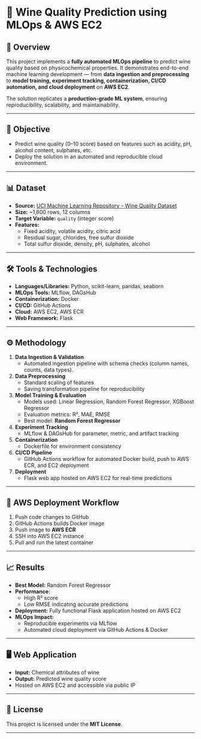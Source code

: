# 🍷 Wine Quality Prediction using MLOps & AWS EC2  

## 📌 Overview  
This project implements a **fully automated MLOps pipeline** to predict wine quality based on physicochemical properties. It demonstrates end-to-end machine learning development — from **data ingestion and preprocessing** to **model training, experiment tracking, containerization, CI/CD automation, and cloud deployment** on **AWS EC2**.  

The solution replicates a **production-grade ML system**, ensuring reproducibility, scalability, and maintainability.  

---

## 🎯 Objective  
- Predict wine quality (0–10 score) based on features such as acidity, pH, alcohol content, sulphates, etc.  
- Deploy the solution in an automated and reproducible cloud environment.  

---

## 📊 Dataset  
- **Source:** [UCI Machine Learning Repository – Wine Quality Dataset](https://archive.ics.uci.edu/ml/datasets/Wine+Quality)  
- **Size:** ~1,600 rows, 12 columns  
- **Target Variable:** `quality` (integer score)  
- **Features:**  
  - Fixed acidity, volatile acidity, citric acid  
  - Residual sugar, chlorides, free sulfur dioxide  
  - Total sulfur dioxide, density, pH, sulphates, alcohol  

---

## 🛠️ Tools & Technologies  
- **Languages/Libraries:** Python, scikit-learn, pandas, seaborn  
- **MLOps Tools:** MLflow, DAGsHub  
- **Containerization:** Docker  
- **CI/CD:** GitHub Actions  
- **Cloud:** AWS EC2, AWS ECR  
- **Web Framework:** Flask  

---

## ⚙️ Methodology  
1. **Data Ingestion & Validation**  
   - Automated ingestion pipeline with schema checks (column names, counts, data types).  
2. **Data Preprocessing**  
   - Standard scaling of features  
   - Saving transformation pipeline for reproducibility  
3. **Model Training & Evaluation**  
   - Models used: Linear Regression, Random Forest Regressor, XGBoost Regressor  
   - Evaluation metrics: R², MAE, RMSE  
   - Best model: **Random Forest Regressor**  
4. **Experiment Tracking**  
   - MLflow & DAGsHub for parameter, metric, and artifact tracking  
5. **Containerization**  
   - Dockerfile for environment consistency  
6. **CI/CD Pipeline**  
   - GitHub Actions workflow for automated Docker build, push to AWS ECR, and EC2 deployment  
7. **Deployment**  
   - Flask web app hosted on AWS EC2 for real-time predictions  

---

## 🚀 AWS Deployment Workflow  
1. Push code changes to GitHub  
2. GitHub Actions builds Docker image  
3. Push image to **AWS ECR**  
4. SSH into AWS EC2 instance  
5. Pull and run the latest container  

---

## 📈 Results  
- **Best Model:** Random Forest Regressor  
- **Performance:**  
  - High R² score  
  - Low RMSE indicating accurate predictions  
- **Deployment:** Fully functional Flask application hosted on AWS EC2  
- **MLOps Impact:**  
  - Reproducible experiments via MLflow  
  - Automated cloud deployment via GitHub Actions & Docker  

---

## 🖥️ Web Application  
- **Input:** Chemical attributes of wine  
- **Output:** Predicted wine quality score  
- Hosted on AWS EC2 and accessible via public IP  

---

## 📜 License  
This project is licensed under the **MIT License**.

---
